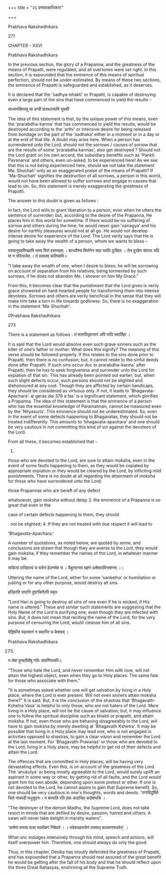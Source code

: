 +++
title = "२६ प्रभावरक्षाधिकारः"

+++

Prabhava Rakshadhikara

271

CHAPTER - XXVI

Prabhava Rakshadhikara

In the previous section, the glory of a Prapanna, and the greatness of the means of Prapatti, were regulated, and all overtones were set right. In this section, it is expounded that the eminence of this means of spiritual perfection, should not be under-estimated. By means of these two sections, the eminence of Prapatti is safeguarded and established, as it deserves.

It is declared that the 'sadhya-bhakti' or Prapatti, is capable of destroying even a large part of the sins that have commenced to yield the results –

साध्यभक्तिस्तु सा हन्त्री प्रारब्धस्यापि भूयसी

The idea of this statement is that, by the unique power of this means, even the 'prarabdha-karma' that has commenced to yield the results, would be destroyed according to the 'arthi' or intensive desire for being released from bondage on the part of the 'sadhaka' either in a moment or in a day or at the end of that life. A doubt may arise here. When a person has surrendered unto the Lord, should not the sorrows / causes of sorrow that are the results of some 'prarabdha karmas', also get destroyed ? Should not the Lord grant on his own accord, the subsidiary benefits such as 'Pankti Pavanarva' and others, even un-asked, to be experienced here! As we see that this is not being experienced here, should we not take the statement Ma. Shuchah' only as an exaggerated praise of the means of Prapatti? If 'Ma-Shuchah' signifies the destruction of all sorrows, a person in this world, would not have been allowed to suffer sorrows and engage in causes that lead to sin. So, this statement is merely exaggerating the greatness of Prapatti.

The answer to this doubt is given as follows :

In fact, the Lord wills to grant liberation to a person, even when he utters the sentence of surrender; but, according to the desire of the Prapanna, He places him in this world for sometime. If there would be no suffering of sorrow and others during the time, he would never gain 'vairagya' and his desire for earthly pleasures would not at all go. He would not develop intense desire for experience of the Lord. The Lord verily says that He is going to take away the wealth of a person, whom we wants to bless –

यस्यानुग्रहमिच्छामि तस्य वित्तं हराम्यहम् । बान्धवैश्च वियोगेन सदा भवति दुःखितः । तेन दुःखेन संतप्तः यदि मां न परित्यजेत् । तं प्रसादम् करिष्यामि॥

"I take away the wealth of one, when I desire to bless; he will be sorrowing on account of separation from his relatives; being tormented by such sorrows, if he does not abandon Me, I shower on him My Grace."

From this, it becomes clear that the punishment that the Lord gives is verily grace showered on hard-hearted people for transforming them into intense devotees. Sorrows and others are verily bencficial in the sense that they will make him take a turn in life towards godliness. So, there is no exaggeration in the statement 'Ma-Shuchah'.

0Prabhava Rakshadhikara

273

There is a statement as follows : तं मातापितृहन्तारं अपि पाति भवार्तिहा ।

It is said that the Lord would absolve even such grave sinners such as the killer of one's father or mother. What does this signify? The meaning of this verse should be followed properly. If this relates to the sins done prior to Prapatti, then there is no confusion; but, it cannot relate to the sinful deeds done after Prapatti. If such sins occur duc to prarabdha-karma' after Prapatti, then he has to seek forgiveness and surrender unto the Lord for expiation of that sin. This has already been pointed out earlier; but, when such slight defects occur, such persons should not be slighted and dishonoured at any cost. Though they are afflicted by certain handicaps, they should be considered as virtuous only. If not, it leads to 'Bhagavata-Apachara'. ai geras dal 379 a fas' is a significant statement, which glorifies a Prapanna. The idea of this statement is that the eminence of a person who has the essential knowledge of Paramatman, cannot be measured even by the 'Nityasuris'. This eminence should not be underestimated. So, even in the event of some defects happening to Bhagavatas, they should not be treated indifferently. This amounts to 'bhagavata-apachara' and one should be very cautious in not committing this kind of sin against the devotees of the Lord.

From all these, it becomes established that -

1.

those who are devoted to the Lord, are sure to attain moksha, even in the event of some faults happening to them, as they would be cxpiated by appropriate expiation or they would be cleared by the Lord, by inflicting mild punishments. There is no doubt at all regarding the attainment of moksha for those who have surrendered unto the Lord;

those Prapannas who are bereft of any defect

whatsoever, gain moksha without delay 3. the eminence of a Prapanna is so great that even in the

case of certain defects happening to them, they should

. not be slighted; 4. If they are not treated with due respect it will lead to

'Bhagavata-Apachara.'

A number of quotations, as noted below, are quoted by some, and conclusions are drawn that though they are averse to the Lord, they would gain moksha, if they remember the names of the Lord, in whatever manner it may be:

सांकेत्यं पारिहास्यं च स्तोभं हेलनमेव च । वैकुण्ठनाम ग्रहणं अशेषापविनाशनम् ।।

Uttering the name of the Lord, either for some 'sanketha' or humiliation or justing or for any other purpose, would destroy all sins.

हरिहरति पापानि दुष्टचित्तैरपि स्मृतः

"Lord Hari is going to destroy all sins of one even if he is wicked, if His name is uttered." These and similar such statements are suggesting that the Holy Name of the Lord is purifying one, even though they are infected with sins. But, it does not mean that reciting the name of the Lord, for the very purpose of censuring the Lord, would cleanse him of all sins.

येद्विषन्ति महात्मानं न स्मरन्ति च केशवम् ।

Prabhava Rakshadhikara

275.

न तेषां पुण्यतीर्थेषु गतिः संसर्गिणामपि॥

"Those who hate the Lord, and never remember Him with love, will not attain the highest object, even when they go to Holy places. The same fate for those who associate with them."

"It is sometimes asked whether one will get salvation by living in a Holy place, where the Lord is ever present. Will not even sinners attain moksha there?" It is said. But, it is the conclusion of the shastras that 'Bhagavath-Kshetra Vasa' is helpful to only those, who are not haters of the Lord. Mere living in a Holy place, will not be the cause of salvation; but, it may influence one to follow the spiritual discipline such as bhakti or prapatti, and attain moksha. If not, even those who are behaving disagreeably to the Lord, will have to gain moksha by merely dwelling at 'Bhagavath Kshetra'. It may be possible that living in a Holy place may lead one, who is not engaged in activities opposed to shastras, to gain a clear vision and remember the Lord at the last moment. For 'Bhagavath-Pravanas' or those who are devoted to the Lord, living in a Holy place, may be helpful to get rid of their defects and attain the Lord.

The offences that are committed in Holy places, will be having very devastating effects. Even this, is on account of the greatness of the Lord. The 'anukulya' or being mostly agreeable to the Lord, would surely uplift an aspirant in some way or other, by getting rid of all faults, and the Lord would grant him his own abode, depending upon some pretext or other. If one is not devoted to the Lord, he cannot aspire to gain that Supreme benefit. So, one should be very cautious in one's thoughts, words and deeds. 'रागादिदूषिते चित्ते नास्पदी मधुसूदनः। न बघ्नाति रति हंसः कदाचित् कर्दमांभसि ।

"The destroyer of the demon Madhu, the Supreme Lord, does not take resort in minds that are defiled by desire, passion, hatred and others. A swan will never take delight in marshy waters".

'कर्मणा मनसा वाचा यदभीक्ष्णं निषेवते । । तदेवापहरत्येनं तस्मात् कल्याणमाचरेत्' ।

What onc indulges intensively through his mind, speech and actions, will itself overpower him. Therefore, one should always do only the good.

Thus, in this chapter, Desika has stoutly defended the greatness of Prapatti, and has expounded that a Prapanna should rest assured of the great benefit he would be getting after the fall of his body and that he should reflect upon the three Great Rahasyas, enshrining all the Supreme Truth.